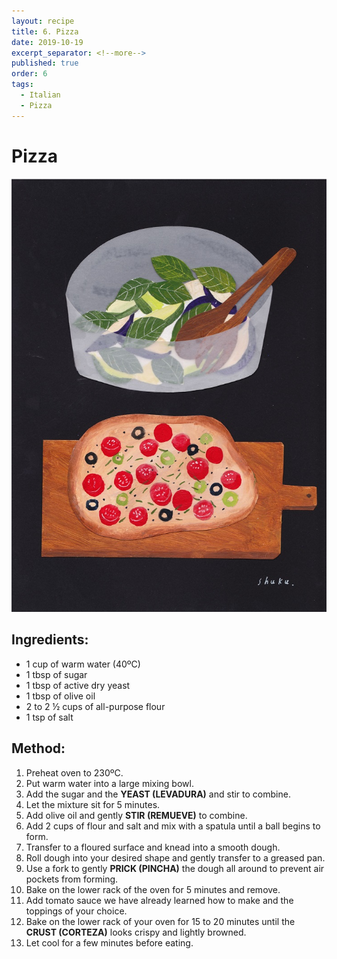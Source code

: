 ```yaml
---
layout: recipe
title: 6. Pizza
date: 2019-10-19
excerpt_separator: <!--more-->
published: true
order: 6
tags:
  - Italian
  - Pizza
---
```


# Pizza

<!--more-->

[![Pizza](/_uploads/pizza1.jpg)](/_uploads/pizza1.jpg)

## Ingredients:
- 1 cup of warm water (40ºC)
- 1 tbsp of sugar
- 1 tbsp of active dry yeast
- 1 tbsp of olive oil
- 2 to 2 ½ cups of all-purpose flour
- 1 tsp of salt

## Method:
1. Preheat oven to 230ºC.
2. Put warm water into a large mixing bowl.
3. Add the sugar and the **YEAST (LEVADURA)** and stir to combine.
4. Let the mixture sit for 5 minutes.
5. Add olive oil and gently **STIR (REMUEVE)** to combine.
6. Add 2 cups of flour and salt and mix with a spatula until a ball begins to form.
7. Transfer to a floured surface and knead into a smooth dough.
8. Roll dough into your desired shape and gently transfer to a greased pan.
9. Use a fork to gently **PRICK (PINCHA)** the dough all around to prevent air pockets from forming.
10. Bake on the lower rack of the oven for 5 minutes and remove.
11. Add tomato sauce we have already learned how to make and the toppings of your choice.
12. Bake on the lower rack of your oven for 15 to 20 minutes until the **CRUST (CORTEZA)** looks crispy and lightly browned.
13. Let cool for a few minutes before eating.
